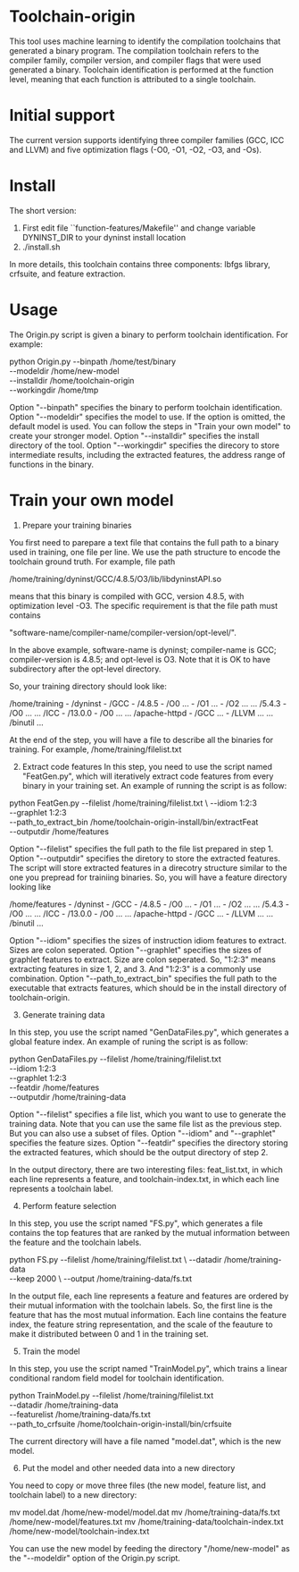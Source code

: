 # Toolchain-origin
This tool uses machine learning to identify the compilation toolchains 
that generated a binary program. The compilation toolchain refers to 
the compiler family, compiler version, and compiler flags that were 
used generated a binary. Toolchain identification is performed at the 
function level, meaning that each function is attributed to a single toolchain.

# Initial support
The current version supports identifying three compiler families 
(GCC, ICC and LLVM) and five optimization flags (-O0, -O1, -O2, 
-O3, and -Os).

# Install

The short version:
1. First edit file ``function-features/Makefile'' and change 
variable DYNINST_DIR to your dyninst install location
2. ./install.sh <path-to-install>

In more details, this toolchain contains three components: 
lbfgs library, crfsuite, and feature extraction.

# Usage

The Origin.py script is given a binary to perform toolchain identification.
For example:

python Origin.py --binpath /home/test/binary \
                 --modeldir /home/new-model \
                 --installdir /home/toolchain-origin \
                 --workingdir /home/tmp

Option "--binpath" specifies the binary to perform toolchain identification.
Option "--modeldir" specifies the model to use. If the option is omitted, the default model
is used. You can follow the steps in "Train your own model" to create your stronger model.
Option "--installdir" specifies the install directory of the tool.
Option "--workingdir" specifies the direcory to store intermediate results,
including the extracted features, the address range of functions in the binary.

# Train your own model

1. Prepare your training binaries

You first need to parepare a text file that contains the full path 
to a binary used in training, one file per line. We use the path structure 
to encode the toolchain ground truth. For example, file path

/home/training/dyninst/GCC/4.8.5/O3/lib/libdyninstAPI.so

means that this binary is compiled with GCC, version 4.8.5, with optimization level -O3.
The specific requirement is that the file path must contains 

"software-name/compiler-name/compiler-version/opt-level/".

In the above example, software-name is dyninst; compiler-name is GCC; compiler-version is 4.8.5;
and opt-level is O3. Note that it is OK to have subdirectory after the opt-level directory.

So, your training directory should look like:

/home/training - /dyninst - /GCC - /4.8.5 - /O0 ...
                                          - /O1 ...
                                          - /O2 ...
                                          ...
                                   /5.4.3 - /O0 ...
                                  ...
                            /ICC - /13.0.0 - /O0 ...
                            ...
                 /apache-httpd - /GCC ...
                               - /LLVM ...
                                 ...
                 /binutil ...

At the end of the step, you will have a file to describe all the binaries for training. 
For example, /home/training/filelist.txt

2. Extract code features
In this step, you need to use the script named "FeatGen.py", 
which will iteratively extract code features from every binary in your training set.
An example of running the script is as follow:

python FeatGen.py --filelist /home/training/filelist.txt \ 
                  --idiom 1:2:3 \
                  --graphlet 1:2:3 \
                  --path_to_extract_bin /home/toolchain-origin-install/bin/extractFeat \
                  --outputdir /home/features


Option "--filelist" specifies the full path to the file list prepared in step 1.
Option "--outputdir" specifies the diretory to store the extracted features. 
The script will store extracted features in a direcotry structure similar to the one
you prepread for trainiing binaries. So, you will have a feature directory looking like

/home/features - /dyninst - /GCC - /4.8.5 - /O0 ...
                                          - /O1 ...
                                          - /O2 ...
                                          ...
                                   /5.4.3 - /O0 ...
                                   ...
                            /ICC - /13.0.0 - /O0 ...
                            ...
                 /apache-httpd - /GCC ...
                               - /LLVM ...
                                 ...
                 /binutil ...

Option "--idiom" specifies the sizes of instruction idiom features to extract. Sizes are colon seperated. 
Option "--graphlet" specifies the sizes of graphlet features to extract. Size are colon seperated. 
So, "1:2:3" means extracting features in size 1, 2, and 3. And "1:2:3" is a commonly use combination.
Option "--path_to_extract_bin" specifies the full path to the executable that extracts features, which 
should be in the install directory of toolchain-origin.

3. Generate training data

In this step, you use the script named "GenDataFiles.py", which generates a global feature index.
An example of runing the script is as follow:

python GenDataFiles.py --filelist /home/training/filelist.txt \
                       --idiom 1:2:3 \
                       --graphlet 1:2:3 \
                       --featdir /home/features \
                       --outputdir /home/training-data

Option "--filelist" specifies a file list, which you want to use to generate the training data. Note that
you can use the same file list as the previous step. But you can also use a subset of files.
Option "--idiom" and "--graphlet" specifies the feature sizes.
Option "--featdir" specifies the directory storing the extracted features, which should be the output directory
of step 2.

In the output directory, there are two interesting files:
feat_list.txt, in which each line represents a feature,
and toolchain-index.txt, in which each line represents a toolchain label.

4. Perform feature selection

In this step, you use the script named "FS.py", which generates a file contains the top features
that are ranked by the mutual information between the feature and the toolchain labels.

python FS.py --filelist /home/training/filelist.txt \ 
             --datadir /home/training-data \
             --keep 2000 \ 
             --output /home/training-data/fs.txt

In the output file, each line represents a feature and features are ordered by their mutual information
with the toolchain labels. So, the first line is the feature that has the most mutual information.
Each line contains the feature index, the feature string representation, and the scale of the feauture 
to make it distributed between 0 and 1 in the training set.

5. Train the model

In this step, you use the script named "TrainModel.py", which trains a linear conditional random field model 
for toolchain identification.

python TrainModel.py --filelist /home/training/filelist.txt \
                     --datadir /home/training-data \
                     --featurelist /home/training-data/fs.txt \
                     --path_to_crfsuite /home/toolchain-origin-install/bin/crfsuite

The current directory will have a file named "model.dat", which is the new model.

6. Put the model and other needed data into a new directory

You need to copy or move three files (the new model, feature list, and toolchain label)
to a new directory:

mv model.dat /home/new-model/model.dat
mv /home/training-data/fs.txt /home/new-model/features.txt
mv /home/training-data/toolchain-index.txt /home/new-model/toolchain-index.txt

You can use the new model by feeding the directory "/home/new-model" as
the "--modeldir" option of the Origin.py script.
